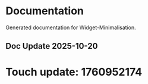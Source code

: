 # Documentation

Generated documentation for Widget-Minimalisation.

## Doc Update 2025-10-20

# Touch update: 1760952174

